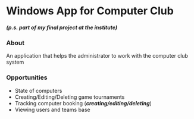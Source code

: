 # Windows App for Computer Club
***(p.s. part of my final project at the institute)***
### About
An application that helps the administrator to work with the computer club system

### Opportunities
- State of computers 
- Creating/Editing/Deleting game tournaments
- Tracking computer booking (***creating/editing/deleting***)
- Viewing users and teams base


